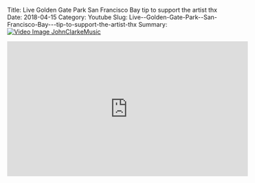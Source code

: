 Title: Live  Golden Gate Park  San Francisco Bay   tip to support the artist thx
Date: 2018-04-15
Category: Youtube
Slug: Live--Golden-Gate-Park--San-Francisco-Bay---tip-to-support-the-artist-thx
Summary: <a href="/Live--Golden-Gate-Park--San-Francisco-Bay---tip-to-support-the-artist-thx.html/"><img src="https://i.ytimg.com/vi/4W5pDqD-UdA/hqdefault.jpg" alt="Video Image JohnClarkeMusic"></a>

<iframe width="560" height="315" src="https://www.youtube.com/embed/4W5pDqD-UdA" title="YouTube video player" frameborder="0" allow="accelerometer; autoplay; clipboard-write; encrypted-media; gyroscope; picture-in-picture" allowfullscreen></iframe>

